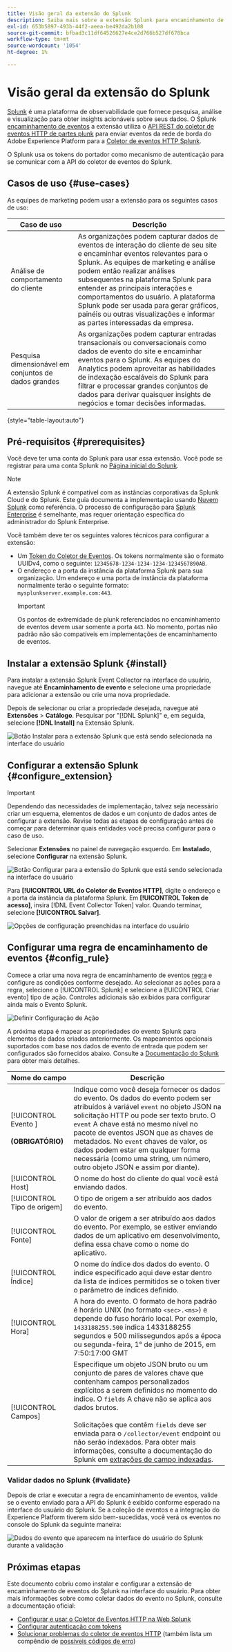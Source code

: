 ```yaml
---
title: Visão geral da extensão do Splunk
description: Saiba mais sobre a extensão Splunk para encaminhamento de eventos no Adobe Experience Platform.
exl-id: 653b5897-493b-44f2-aeea-be492da2b108
source-git-commit: bfbad3c11df64526627e4ce2d766b527df678bca
workflow-type: tm+mt
source-wordcount: '1054'
ht-degree: 1%

---
```


# Visão geral da extensão do Splunk

[Splunk](https://www.splunk.com) é uma plataforma de observabilidade que fornece pesquisa, análise e visualização para obter insights acionáveis sobre seus dados. O Splunk [encaminhamento de eventos](../../../ui/event-forwarding/overview.md) a extensão utiliza o [API REST do coletor de eventos HTTP de partes plunk](https://docs.splunk.com/Documentation/Splunk/8.2.5/Data/HECRESTendpoints) para enviar eventos da rede de borda do Adobe Experience Platform para a [Coletor de eventos HTTP Splunk](https://docs.splunk.com/Documentation/Splunk/8.2.5/Data/UsetheHTTPEventCollector).

O Splunk usa os tokens do portador como mecanismo de autenticação para se comunicar com a API do coletor de eventos do Splunk.

## Casos de uso {#use-cases}

As equipes de marketing podem usar a extensão para os seguintes casos de uso:

| Caso de uso | Descrição |
| --- | --- |
| Análise de comportamento do cliente | As organizações podem capturar dados de eventos de interação do cliente de seu site e encaminhar eventos relevantes para o Splunk. As equipes de marketing e análise podem então realizar análises subsequentes na plataforma Splunk para entender as principais interações e comportamentos do usuário. A plataforma Splunk pode ser usada para gerar gráficos, painéis ou outras visualizações e informar as partes interessadas da empresa. |
| Pesquisa dimensionável em conjuntos de dados grandes | As organizações podem capturar entradas transacionais ou conversacionais como dados de evento do site e encaminhar eventos para o Splunk. As equipes do Analytics podem aproveitar as habilidades de indexação escaláveis do Splunk para filtrar e processar grandes conjuntos de dados para derivar quaisquer insights de negócios e tomar decisões informadas. |

{style=&quot;table-layout:auto&quot;}

## Pré-requisitos {#prerequisites}

Você deve ter uma conta do Splunk para usar essa extensão. Você pode se registrar para uma conta Splunk no [Página inicial do Splunk](https://www.splunk.com/page/sign_up).

>[!NOTE]
>
> A extensão Splunk é compatível com as instâncias corporativas da Splunk Cloud e do Splunk. Este guia documenta a implementação usando [Nuvem Splunk](https://www.splunk.com/en_us/products/splunk-cloud-platform.html) como referência. O processo de configuração para [Splunk Enterprise](https://www.splunk.com/en_us/products/splunk-enterprise.html) é semelhante, mas requer orientação específica do administrador do Splunk Enterprise.

Você também deve ter os seguintes valores técnicos para configurar a extensão:

* Um [Token do Coletor de Eventos](https://docs.splunk.com/Documentation/Splunk/8.2.5/Data/UsetheHTTPEventCollector#Create_an_Event_Collector_token_on_Splunk_Cloud_Platform). Os tokens normalmente são o formato UUIDv4, como o seguinte: `12345678-1234-1234-1234-1234567890AB`.
* O endereço e a porta da instância da plataforma Splunk para sua organização. Um endereço e uma porta de instância da plataforma normalmente terão o seguinte formato: `mysplunkserver.example.com:443`.
   >[!IMPORTANT]
   >
   > Os pontos de extremidade de plunk referenciados no encaminhamento de eventos devem usar somente a porta `443`. No momento, portas não padrão não são compatíveis em implementações de encaminhamento de eventos.

## Instalar a extensão Splunk {#install}

Para instalar a extensão Splunk Event Collector na interface do usuário, navegue até **Encaminhamento de evento** e selecione uma propriedade para adicionar a extensão ou crie uma nova propriedade.

Depois de selecionar ou criar a propriedade desejada, navegue até **Extensões** > **Catálogo**. Pesquisar por &quot;[!DNL Splunk]&quot; e, em seguida, selecione **[!DNL Install]** na Extensão Splunk.

![Botão Instalar para a extensão Splunk que está sendo selecionada na interface do usuário](../../../images/extensions/server/splunk/install.png)

## Configurar a extensão Splunk {#configure_extension}

>[!IMPORTANT]
>
>Dependendo das necessidades de implementação, talvez seja necessário criar um esquema, elementos de dados e um conjunto de dados antes de configurar a extensão. Revise todas as etapas de configuração antes de começar para determinar quais entidades você precisa configurar para o caso de uso.

Selecionar **Extensões** no painel de navegação esquerdo. Em **Instalado**, selecione **Configurar** na extensão Splunk.

![Botão Configurar para a extensão do Splunk que está sendo selecionada na interface do usuário](../../../images/extensions/server/splunk/configure.png)

Para **[!UICONTROL URL do Coletor de Eventos HTTP]**, digite o endereço e a porta da instância da plataforma Splunk. Em **[!UICONTROL Token de acesso]**, insira [!DNL Event Collector Token] valor. Quando terminar, selecione **[!UICONTROL Salvar]**.

![Opções de configuração preenchidas na interface do usuário](../../../images/extensions/server/splunk/input.png)

## Configurar uma regra de encaminhamento de eventos {#config_rule}

Comece a criar uma nova regra de encaminhamento de eventos [regra](../../../ui/managing-resources/rules.md) e configure as condições conforme desejado. Ao selecionar as ações para a regra, selecione o [!UICONTROL Splunk] e selecione a [!UICONTROL Criar evento] tipo de ação. Controles adicionais são exibidos para configurar ainda mais o Evento Splunk.

![Definir Configuração de Ação](../../../images/extensions/server/splunk/action-configurations.png)

A próxima etapa é mapear as propriedades do evento Splunk para elementos de dados criados anteriormente. Os mapeamentos opcionais suportados com base nos dados de evento de entrada que podem ser configurados são fornecidos abaixo. Consulte a [Documentação do Splunk](https://docs.splunk.com/Documentation/Splunk/8.2.5/Data/FormateventsforHTTPEventCollector#Event_metadata) para obter mais detalhes.

| Nome do campo | Descrição |
| --- | --- |
| [!UICONTROL Evento ]<br><br>**(OBRIGATÓRIO)** | Indique como você deseja fornecer os dados do evento. Os dados do evento podem ser atribuídos à variável `event` no objeto JSON na solicitação HTTP ou pode ser texto bruto. O `event` A chave está no mesmo nível no pacote de eventos JSON que as chaves de metadados. No `event` chaves de valor, os dados podem estar em qualquer forma necessária (como uma string, um número, outro objeto JSON e assim por diante). |
| [!UICONTROL Host] | O nome do host do cliente do qual você está enviando dados. |
| [!UICONTROL Tipo de origem] | O tipo de origem a ser atribuído aos dados do evento. |
| [!UICONTROL Fonte] | O valor de origem a ser atribuído aos dados do evento. Por exemplo, se estiver enviando dados de um aplicativo em desenvolvimento, defina essa chave como o nome do aplicativo. |
| [!UICONTROL Índice] | O nome do índice dos dados do evento. O índice especificado aqui deve estar dentro da lista de índices permitidos se o token tiver o parâmetro de índices definido. |
| [!UICONTROL Hora] | A hora do evento. O formato de hora padrão é horário UNIX (no formato `<sec>.<ms>`) e depende do fuso horário local. Por exemplo, `1433188255.500` indica 1433188255 segundos e 500 milissegundos após a época ou segunda-feira, 1° de junho de 2015, em 7:50:17:00 GMT |
| [!UICONTROL Campos] | Especifique um objeto JSON bruto ou um conjunto de pares de valores chave que contenham campos personalizados explícitos a serem definidos no momento do índice.  O `fields` A chave não se aplica aos dados brutos.<br><br>Solicitações que contêm `fields` deve ser enviada para o `/collector/event` endpoint ou não serão indexados. Para obter mais informações, consulte a documentação do Splunk em [extrações de campo indexadas](https://docs.splunk.com/Documentation/Splunk/8.2.5/Data/IFXandHEC). |

### Validar dados no Splunk {#validate}

Depois de criar e executar a regra de encaminhamento de eventos, valide se o evento enviado para a API do Splunk é exibido conforme esperado na interface do usuário do Splunk. Se a coleção de eventos e a integração do Experience Platform tiverem sido bem-sucedidas, você verá os eventos no console do Splunk da seguinte maneira:

![Dados do evento que aparecem na interface do usuário do Splunk durante a validação](../../../images/extensions/server/splunk/splunk-data.png)

## Próximas etapas

Este documento cobriu como instalar e configurar a extensão de encaminhamento de eventos do Splunk na interface do usuário. Para obter mais informações sobre como coletar dados do evento no Splunk, consulte a documentação oficial:

* [Configurar e usar o Coletor de Eventos HTTP na Web Splunk ](https://docs.splunk.com/Documentation/Splunk/8.2.5/Data/UsetheHTTPEventCollector)
* [Configurar autenticação com tokens](https://docs.splunk.com/Documentation/Splunk/8.2.5/Security/Setupauthenticationwithtokens#Prerequisites_for_activating_tokens)
* [Solucionar problemas do coletor de eventos HTTP](https://docs.splunk.com/Documentation/Splunk/8.2.5/Data/TroubleshootHTTPEventCollector) (também lista um compêndio de [possíveis códigos de erro](https://docs.splunk.com/Documentation/Splunk/8.2.5/Data/TroubleshootHTTPEventCollector#Possible_error_codes))
